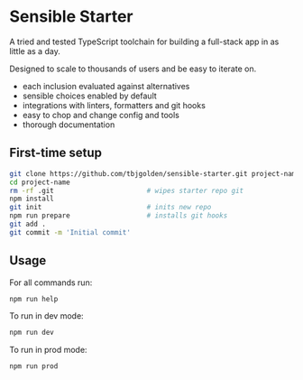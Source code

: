 <!-- Edit me: start -->

# Sensible Starter

A tried and tested TypeScript toolchain for building a full-stack app in as little as a day.

Designed to scale to thousands of users and be easy to iterate on.

- each inclusion evaluated against alternatives
- sensible choices enabled by default
- integrations with linters, formatters and git hooks
- easy to chop and change config and tools
- thorough documentation

<!--
Starter: notes

- [ ] remove error catcher plugin and come up with something better
- [ ] attempt to set up vite legacy mode?
- [ ] get the sample husky scripts installed? or gitignored?
- [ ] fix NODE_ENV variable, and create getEnv fn
- [ ] remove keystone script
- [ ] upgrade deps
- [ ] fix flex-shrink issues on baseweb components
- [ ] revisit typography (esp font weights etc)
- [ ] remove defaults and rely entirely on env vars
  - [ ] compare against .env.example to achieve this
- [ ] replace postcss with sass

---

- [ ] git repo root vs package root
- [ ] load utilities with common use cases
- [ ] form starter hooks

- Better alternatives to nivo graphs:
  - chart.js for simple
  - react > requestAnimationFrame > svg for complex

Long-term:

- [ ] add file upload example
-->

<!-- Edit me: end -->

## First-time setup

```sh
git clone https://github.com/tbjgolden/sensible-starter.git project-name
cd project-name
rm -rf .git                       # wipes starter repo git
npm install
git init                          # inits new repo
npm run prepare                   # installs git hooks
git add .
git commit -m 'Initial commit'
```

## Usage

For all commands run:

```sh
npm run help
```

To run in dev mode:

```sh
npm run dev
```

To run in prod mode:

```sh
npm run prod
```
